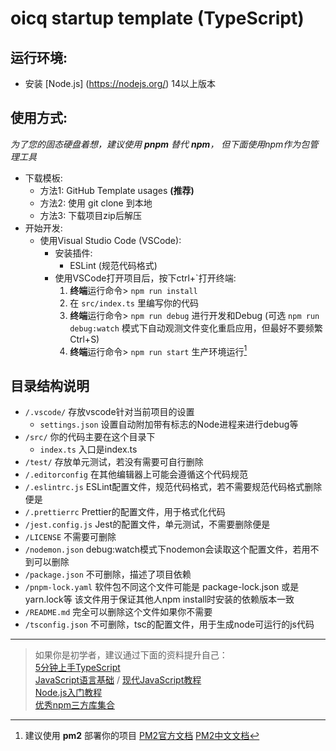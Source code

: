 # oicq startup template (TypeScript)


## 运行环境:

 - 安装 [Node.js] (https://nodejs.org/) 14以上版本

## 使用方式:

*为了您的固态硬盘着想，建议使用 **pnpm** 替代 **npm**， 但下面使用npm作为包管理工具*

 - 下载模板:
   - 方法1: GitHub Template usages **(推荐)**
   - 方法2: 使用 git clone 到本地
   - 方法3: 下载项目zip后解压
 - 开始开发:
   - 使用Visual Studio Code (VSCode):
     - 安装插件:
       - ESLint (规范代码格式)
     - 使用VSCode打开项目后，按下ctrl+`打开终端:
       1. **终端**运行命令> ```npm run install```
       2. 在 ```src/index.ts``` 里编写你的代码
       3. **终端**运行命令> ```npm run debug``` 进行开发和Debug (可选 ```npm run debug:watch``` 模式下自动观测文件变化重启应用，但最好不要频繁Ctrl+S)
       4. **终端**运行命令> ```npm run start``` 生产环境运行[^1]

## 目录结构说明
 - ```/.vscode/``` 存放vscode针对当前项目的设置
   - ```settings.json``` 设置自动附加带有标志的Node进程来进行debug等
 - ```/src/``` 你的代码主要在这个目录下
   - ```index.ts``` 入口是index.ts
 - ```/test/``` 存放单元测试，若没有需要可自行删除
 - ```/.editorconfig``` 在其他编辑器上可能会遵循这个代码规范
 - ```/.eslintrc.js``` ESLint配置文件，规范代码格式，若不需要规范代码格式删除便是
 - ```/.prettierrc``` Prettier的配置文件，用于格式化代码
 - ```/jest.config.js``` Jest的配置文件，单元测试，不需要删除便是
 - ```/LICENSE``` 不需要可删除
 - ```/nodemon.json``` debug:watch模式下nodemon会读取这个配置文件，若用不到可以删除
 - ```/package.json``` 不可删除，描述了项目依赖
 - ```/pnpm-lock.yaml``` 软件包不同这个文件可能是 package-lock.json 或是 yarn.lock等 该文件用于保证其他人npm install时安装的依赖版本一致
 - ```/README.md``` 完全可以删除这个文件如果你不需要
 - ```/tsconfig.json``` 不可删除，tsc的配置文件，用于生成node可运行的js代码

[^1]: 建议使用 **pm2** 部署你的项目
  [PM2官方文档](https://pm2.keymetrics.io/docs/usage/quick-start/)
  [PM2中文文档](https://wohugb.gitbooks.io/pm2/content/)

----

> 如果你是初学者，建议通过下面的资料提升自己：  
[5分钟上手TypeScript](https://www.tslang.cn/docs/handbook/typescript-in-5-minutes.html)  
[JavaScript语言基础](https://developer.mozilla.org/zh-CN/docs/Web/JavaScript) / [现代JavaScript教程](https://zh.javascript.info)  
[Node.js入门教程](http://nodejs.cn/learn)  
[优秀npm三方库集合](https://github.com/sindresorhus/awesome-nodejs)  
